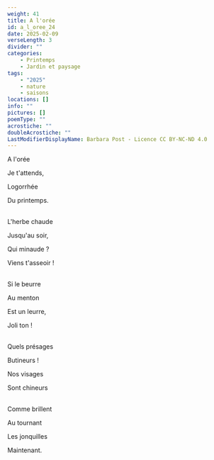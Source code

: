 ```yaml
---
weight: 41
title: A l'orée
id: a_l_oree_24
date: 2025-02-09
verseLength: 3
divider: ""
categories:
    - Printemps
    - Jardin et paysage
tags:
    - "2025"
    - nature
    - saisons
locations: []
info: ""
pictures: []
poemType: ""
acrostiche: ""
doubleAcrostiche: ""
LastModifierDisplayName: Barbara Post - Licence CC BY-NC-ND 4.0
---
```

A l'orée

Je t'attends,

Logorrhée

Du printemps.

 \
L'herbe chaude

Jusqu'au soir,

Qui minaude ?

Viens t'asseoir !

 \
Si le beurre

Au menton

Est un leurre,

Joli ton !

 \
Quels présages

Butineurs !

Nos visages

Sont chineurs

 \
Comme brillent

Au tournant

Les jonquilles

Maintenant.
